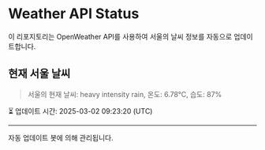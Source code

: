 
# Weather API Status

이 리포지토리는 OpenWeather API를 사용하여 서울의 날씨 정보를 자동으로 업데이트합니다.

## 현재 서울 날씨
> 서울의 현재 날씨: heavy intensity rain, 온도: 6.78°C, 습도: 87%

⏳ 업데이트 시간: 2025-03-02 09:23:20 (UTC)

---
자동 업데이트 봇에 의해 관리됩니다.
